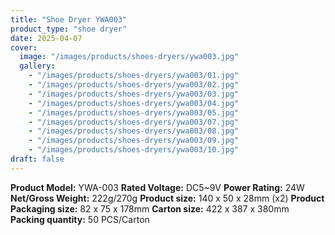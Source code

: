 ```yaml
---
title: "Shoe Dryer YWA003"
product_type: "shoe dryer"
date: 2025-04-07
cover:
  image: "/images/products/shoes-dryers/ywa003.jpg"
  gallery:
    - "/images/products/shoes-dryers/ywa003/01.jpg"
    - "/images/products/shoes-dryers/ywa003/02.jpg"
    - "/images/products/shoes-dryers/ywa003/03.jpg"
    - "/images/products/shoes-dryers/ywa003/04.jpg"
    - "/images/products/shoes-dryers/ywa003/05.jpg"
    - "/images/products/shoes-dryers/ywa003/07.jpg"
    - "/images/products/shoes-dryers/ywa003/08.jpg"
    - "/images/products/shoes-dryers/ywa003/09.jpg"
    - "/images/products/shoes-dryers/ywa003/10.jpg"
draft: false
---
```

**Product Model:** YWA-003
**Rated Voltage:** DC5~9V
**Power Rating:** 24W
**Net/Gross Weight:** 222g/270g
**Product size:** 140 x 50 x 28mm (x2)
**Product Packaging size:** 82 x 75 x 178mm
**Carton size:** 422 x 387 x 380mm
**Packing quantity:** 50 PCS/Carton
